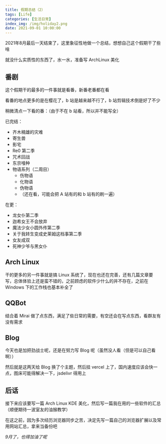 ```yaml
---
title: 假期总结（2）
tags: [Life]
categories: [生活日常]
index_img: /img/holiday2.png
date: 2021-09-01 10:00:00
---
```


2021年8月最后一天结束了，这里象征性地做一个总结，想想自己这个假期干了些啥

就没什么实质性的东西了，水一水，准备写 ArchLinux 美化

<!--more-->

## 番剧

这个假期干的最多的一件事就是看番，新番老番都在看

看番的地点更多的是在樱花了，b 站是越来越不行了，b 站剪辑技术倒是好了不少

稍微清点一下看的番：（由于不在 b 站看，所以并不能写全）

已完结：

- 齐木楠雄的灾难
- 寄生兽
- 影宅
- Re0 第二季
- 咒术回战
- 东京喰种
- 物语系列（二周目）
    + 伤物语
    + 化物语
    + 伪物语
    + （还在看，可能会把 A 站有的和 b 站有的刷一遍）

在更：

- 龙女仆第二季
- 迦希女王不会放弃
- 魔法少女小圆外传第二季
- 关于我转生变成史莱姆这档事第二季
- 女友成双
- 死神少爷与黑女仆

## Arch Linux

干的更多的另一件事就是搞 Linux 系统了，现在也还在完善，还有几篇文章要写，总体体验上还是蛮不错的，之前顾虑的软件少什么的并不存在，之前在 Windows 下的工作栈也基本补全了

## QQBot

结合着 Mirai 做了点东西，满足了些日常的需要，有空还会在写点东西，看群友有没有需求

## Blog

今天也是加把劲战士呢，还是在努力写 Blog 呢（虽然没人看（但是可以自己看啊））

然后就是这两天给 Blog 换了个主题，然后挂 vercel 上了，国内速度应该会快一点，图床可能得解决一下，jsdelivr 得用上

## 后话

接下来应该要写一篇 Arch Linux KDE 美化，然后写一篇我在用的一些软件的汇总（顺便期待一波室友的油猴教学）

在这之前，因为多次经历浏览器同步之苦，决定先写一篇自己的浏览器扩展以及常用网站汇总，拿来当备份吧

*9月了，也得加油了呢*